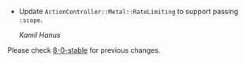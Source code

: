 *   Update `ActionController::Metal::RateLimiting` to support passing `:scope`.

    *Kamil Hanus*

Please check [8-0-stable](https://github.com/rails/rails/blob/8-0-stable/actionpack/CHANGELOG.md) for previous changes.
